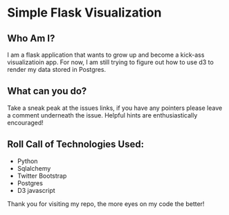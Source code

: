 Simple Flask Visualization
===========

## Who Am I?

I am a flask application that wants to grow up and become a kick-ass visualizatioin app.  For now, I am still trying to figure out how to use d3 to render my data stored in Postgres.

## What can you do?

Take a sneak peak at the issues links, if you have any pointers please leave a comment underneath the issue.  Helpful hints are enthusiastically encouraged!


## Roll Call of Technologies Used:
* Python
* Sqlalchemy
* Twitter Bootstrap
* Postgres
* D3 javascript

Thank you for visiting my repo, the more eyes on my code the better!
